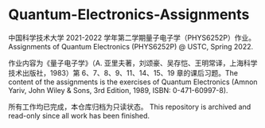 # Quantum-Electronics-Assignments
中国科学技术大学 2021-2022 学年第二学期量子电子学（PHYS6252P）作业。Assignments of Quantum Electronics (PHYS6252P) @ USTC, Spring 2022.

作业内容为《量子电子学》（A. 亚里夫著，刘颂豪、吴存恺、王明常译，上海科学技术出版社，1983）第 6、7、8、9、11、14、15、19 章的课后习题。The content of the assignments is the exercises of Quantum Electronics (Amnon Yariv, John Wiley & Sons, 3rd Edition, 1989, ISBN: 0-471-60997-8).

所有工作均已完成，本仓库归档为只读状态。 This repository is archived and read-only since all work has been finished.